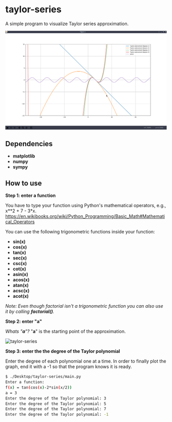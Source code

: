 # taylor-series
A simple program to visualize Taylor series approximation.

![screenshot](screenshot.png)

## Dependencies
- **matplotlib**
- **numpy**
- **sympy**

## How to use

**Step 1: enter a function**

You have to type your function using Python's mathematical operators, e.g., x\*\*2 + 7 - 3\*x.
https://en.wikibooks.org/wiki/Python_Programming/Basic_Math#Mathematical_Operators

You can use the following trigonometric functions inside your function:
- **sin(x)**
- **cos(x)**
- **tan(x)**
- **sec(x)**
- **csc(x)**
- **cot(x)**
- **asin(x)**
- **acos(x)**
- **atan(x)**
- **acsc(x)**
- **acot(x)**

*Note: Even though factorial isn't a trigonometric function you can also use it by calling **factorial()**.*

**Step 2: enter "a"**

*Whats "**a**"?*
"**a**" is the starting point of the approximation.

![taylor-series](https://wikimedia.org/api/rest_v1/media/math/render/svg/2c2f7091d7b4025fa1eb223e35acc9b18ccb9c9d)

**Step 3: enter the the degree of the Taylor polynomial**

Enter the degree of each polynomial one at a time.
In order to finally plot the graph, end it with a -1 so that the program knows it is ready.

```bash
$ ./Desktop/taylor-series/main.py 
Enter a function:
f(x) = tan(cos(x)-2*sin(x/2))
a = 3
Enter the degree of the Taylor polynomial: 3
Enter the degree of the Taylor polynomial: 5
Enter the degree of the Taylor polynomial: 7
Enter the degree of the Taylor polynomial: -1
```
